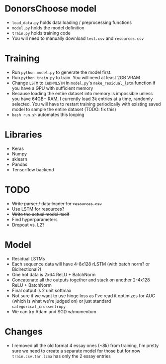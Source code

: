 # DonorsChoose model
- `load_data.py` holds data loading / preprocessing functions
- `model.py` holds the model definition
- `train.py` holds training code
- You will need to manually download `test.csv` and `resources.csv`

# Training
- Run `python model.py` to generate the model first.
- Run `python train.py` to train. You will need at least 2GB VRAM
- Change `LSTM` to `CuDNNLSTM` in `model.py`'s `make_residual_lstm` function if you have a GPU with sufficient memory
- Because loading the entire dataset into memory is impossible unless you have 64GB+ RAM, I currently load 3k entries at a time, randomly selected. You will have to restart training periodically with existing saved model to sample the entire dataset (TODO: fix this)
- `bash run.sh` automates this looping

# Libraries
- Keras
- Numpy
- sklearn
- Pandas
- Tensorflow backend
# TODO
- ~~Write parser / data loader for `resources.csv`~~
- Use LSTM for resources?
- ~~Write the actual model itself~~
- Find hyperparameters
- Dropout vs. L2?
# Model
- Residual LSTMs
- Each sequence data will have 4-8x128 rLSTM (with batch norm? or Bidirectional?)
- One hot data is 2x64 ReLU + BatchNorm
- Concatenate all the outputs together and stack on another 2-4x128 ReLU + BatchNorm
- Final output is 2 unit softmax
- Not sure if we want to use hinge loss as I've read it optimizes for AUC (which is what we're judged on) or just standard `categorical_crossentropy`
- We can try Adam and SGD w/momentum
# Changes
- I removed all the old format 4 essay ones (~8k) from training, I'm pretty sure we need to create a separate model for those but for now `train.csv.tar.lzma` has only the 2 essay entries
